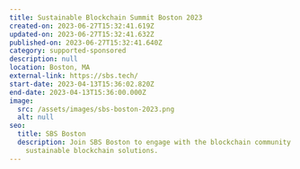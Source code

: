 ```yaml
---
title: Sustainable Blockchain Summit Boston 2023
created-on: 2023-06-27T15:32:41.619Z
updated-on: 2023-06-27T15:32:41.632Z
published-on: 2023-06-27T15:32:41.640Z
category: supported-sponsored
description: null
location: Boston, MA
external-link: https://sbs.tech/
start-date: 2023-04-13T15:36:02.820Z
end-date: 2023-04-13T15:36:00.000Z
image:
  src: /assets/images/sbs-boston-2023.png
  alt: null
seo:
  title: SBS Boston
  description: Join SBS Boston to engage with the blockchain community and explore
    sustainable blockchain solutions.
---
```


